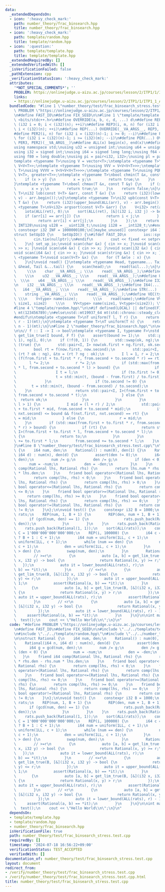 ```yaml
---
data:
  _extendedDependsOn:
  - icon: ':heavy_check_mark:'
    path: number_theory/frac_binsearch.hpp
    title: number_theory/frac_binsearch.hpp
  - icon: ':heavy_check_mark:'
    path: template/random.hpp
    title: template/random.hpp
  - icon: ':question:'
    path: template/template.hpp
    title: template/template.hpp
  _extendedRequiredBy: []
  _extendedVerifiedWith: []
  _isVerificationFailed: false
  _pathExtension: cpp
  _verificationStatusIcon: ':heavy_check_mark:'
  attributes:
    '*NOT_SPECIAL_COMMENTS*': ''
    PROBLEM: https://onlinejudge.u-aizu.ac.jp/courses/lesson/2/ITP1/1/ITP1_1_A
    links:
    - https://onlinejudge.u-aizu.ac.jp/courses/lesson/2/ITP1/1/ITP1_1_A
  bundledCode: "#line 1 \"number_theory/test/frac_binsearch_stress.test.cpp\"\n#define\
    \ PROBLEM \"https://onlinejudge.u-aizu.ac.jp/courses/lesson/2/ITP1/1/ITP1_1_A\"\
    \n#define FAST_IO\n#define FIX_SEED\n\n#line 1 \"template/template.hpp\"\n#include\
    \ <bits/stdc++.h>\n#define OVERRIDE(a, b, c, d, ...) d\n#define REP2(i, n) for\
    \ (i32 i = 0; i < (i32)(n); ++i)\n#define REP3(i, m, n) for (i32 i = (i32)(m);\
    \ i < (i32)(n); ++i)\n#define REP(...) OVERRIDE(__VA_ARGS__, REP3, REP2)(__VA_ARGS__)\n\
    #define PER2(i, n) for (i32 i = (i32)(n)-1; i >= 0; --i)\n#define PER3(i, m, n)\
    \ for (i32 i = (i32)(n)-1; i >= (i32)(m); --i)\n#define PER(...) OVERRIDE(__VA_ARGS__,\
    \ PER3, PER2)(__VA_ARGS__)\n#define ALL(x) begin(x), end(x)\n#define LEN(x) (i32)(x.size())\n\
    using namespace std;\nusing u32 = unsigned int;\nusing u64 = unsigned long long;\n\
    using i32 = signed int;\nusing i64 = signed long long;\nusing f64 = double;\n\
    using f80 = long double;\nusing pi = pair<i32, i32>;\nusing pl = pair<i64, i64>;\n\
    template <typename T>\nusing V = vector<T>;\ntemplate <typename T>\nusing VV =\
    \ V<V<T>>;\ntemplate <typename T>\nusing VVV = V<V<V<T>>>;\ntemplate <typename\
    \ T>\nusing VVVV = V<V<V<V<T>>>>;\ntemplate <typename T>\nusing PQR = priority_queue<T,\
    \ V<T>, greater<T>>;\ntemplate <typename T>\nbool chmin(T &x, const T &y) {\n\
    \    if (x > y) {\n        x = y;\n        return true;\n    }\n    return false;\n\
    }\ntemplate <typename T>\nbool chmax(T &x, const T &y) {\n    if (x < y) {\n \
    \       x = y;\n        return true;\n    }\n    return false;\n}\ntemplate <typename\
    \ T>\ni32 lob(const V<T> &arr, const T &v) {\n    return (i32)(lower_bound(ALL(arr),\
    \ v) - arr.begin());\n}\ntemplate <typename T>\ni32 upb(const V<T> &arr, const\
    \ T &v) {\n    return (i32)(upper_bound(ALL(arr), v) - arr.begin());\n}\ntemplate\
    \ <typename T>\nV<i32> argsort(const V<T> &arr) {\n    V<i32> ret(arr.size());\n\
    \    iota(ALL(ret), 0);\n    sort(ALL(ret), [&](i32 i, i32 j) -> bool {\n    \
    \    if (arr[i] == arr[j]) {\n            return i < j;\n        } else {\n  \
    \          return arr[i] < arr[j];\n        }\n    });\n    return ret;\n}\n#ifdef\
    \ INT128\nusing u128 = __uint128_t;\nusing i128 = __int128_t;\n#endif\n[[maybe_unused]]\
    \ constexpr i32 INF = 1000000100;\n[[maybe_unused]] constexpr i64 INF64 = 3000000000000000100;\n\
    struct SetUpIO {\n    SetUpIO() {\n#ifdef FAST_IO\n        ios::sync_with_stdio(false);\n\
    \        cin.tie(nullptr);\n#endif\n        cout << fixed << setprecision(15);\n\
    \    }\n} set_up_io;\nvoid scan(char &x) { cin >> x; }\nvoid scan(u32 &x) { cin\
    \ >> x; }\nvoid scan(u64 &x) { cin >> x; }\nvoid scan(i32 &x) { cin >> x; }\n\
    void scan(i64 &x) { cin >> x; }\nvoid scan(string &x) { cin >> x; }\ntemplate\
    \ <typename T>\nvoid scan(V<T> &x) {\n    for (T &ele : x) {\n        scan(ele);\n\
    \    }\n}\nvoid read() {}\ntemplate <typename Head, typename... Tail>\nvoid read(Head\
    \ &head, Tail &...tail) {\n    scan(head);\n    read(tail...);\n}\n#define CHAR(...)\
    \     \\\n    char __VA_ARGS__; \\\n    read(__VA_ARGS__);\n#define U32(...) \
    \    \\\n    u32 __VA_ARGS__; \\\n    read(__VA_ARGS__);\n#define U64(...)   \
    \  \\\n    u64 __VA_ARGS__; \\\n    read(__VA_ARGS__);\n#define I32(...)     \\\
    \n    i32 __VA_ARGS__; \\\n    read(__VA_ARGS__);\n#define I64(...)     \\\n \
    \   i64 __VA_ARGS__; \\\n    read(__VA_ARGS__);\n#define STR(...)        \\\n\
    \    string __VA_ARGS__; \\\n    read(__VA_ARGS__);\n#define VEC(type, name, size)\
    \ \\\n    V<type> name(size);       \\\n    read(name);\n#define VVEC(type, name,\
    \ size1, size2)    \\\n    VV<type> name(size1, V<type>(size2)); \\\n    read(name);\n\
    #line 4 \"template/random.hpp\"\n\n#if defined(LOCAL) || defined(FIX_SEED)\nstd::mt19937_64\
    \ mt(123456789);\n#else\nstd::mt19937_64 mt(std::chrono::steady_clock::now().time_since_epoch().count());\n\
    #endif\n\ntemplate <typename T>\nT uniform(T l, T r) {\n    return std::uniform_int_distribution<T>(l,\
    \ r - 1)(mt);\n}\ntemplate <typename T>\nT uniform(T n) {\n    return std::uniform_int_distribution<T>(0,\
    \ n - 1)(mt);\n}\n#line 2 \"number_theory/frac_binsearch.hpp\"\n\n#line 6 \"number_theory/frac_binsearch.hpp\"\
    \n\n// f :: I -> I -> bool\ntemplate <typename I, typename F>\nstd::pair<I, I>\
    \ get_lim_true(I bound, F f) {\n    assert(bound >= 1);\n    std::pair<I, I> ok(0,\
    \ 1), ng(1, 0);\n    if (!f(0, 1)) {\n        std::swap(ok, ng);\n    }\n    while\
    \ (true) {\n        std::pair<I, I> now(ok.first + ng.first, ok.second + ng.second);\n\
    \        bool rt = f(now.first, now.second);\n        std::pair<I, I> &from =\
    \ (rt ? ok : ng), &to = (rt ? ng : ok);\n        I l = 1, r = 2;\n        while\
    \ (f(from.first + to.first * r, from.second + to.second * r) == rt) {\n      \
    \      l *= 2;\n            r *= 2;\n            if (std::max(from.first + to.first\
    \ * l, from.second + to.second * l) > bound) {\n                if (rt) {\n  \
    \                  I t = l;\n                    if (to.first != 0) {\n      \
    \                  t = std::min(t, (bound - from.first) / to.first);\n       \
    \             }\n                    if (to.second != 0) {\n                 \
    \       t = std::min(t, (bound - from.second) / to.second);\n                \
    \    }\n                    return std::pair<I, I>(from.first + to.first * t,\
    \ from.second + to.second * t);\n                } else {\n                  \
    \  return ok;\n                }\n            }\n        }\n        while (r -\
    \ l > 1) {\n            I mid = (l + r) / 2;\n            std::pair<I, I> nxt(from.first\
    \ + to.first * mid, from.second + to.second * mid);\n            if (std::max(nxt.first,\
    \ nxt.second) <= bound && f(nxt.first, nxt.second) == rt) {\n                l\
    \ = mid;\n            } else {\n                r = mid;\n            }\n    \
    \    }\n        if (std::max(from.first + to.first * r, from.second + to.second\
    \ * r) > bound) {\n            if (rt) {\n                return std::pair<I,\
    \ I>(from.first + to.first * l, from.second + to.second * l);\n            } else\
    \ {\n                return to;\n            }\n        }\n        from.first\
    \ += to.first * l;\n        from.second += to.second * l;\n    }\n    assert(false);\n\
    }\n#line 8 \"number_theory/test/frac_binsearch_stress.test.cpp\"\n\nstruct Rational\
    \ {\n    i64 num, den;\n    Rational() : num(0), den(1) {}\n    Rational(i64 n,\
    \ i64 d) : num(n), den(d) {\n        assert(den != 0);\n        i64 g = gcd(num,\
    \ den);\n        num /= g;\n        den /= g;\n        if (den < 0) {\n      \
    \      num = -num;\n            den = -den;\n        }\n    }\n    friend i64\
    \ comp(Rational lhs, Rational rhs) {\n        return lhs.num * rhs.den - rhs.num\
    \ * lhs.den;\n    }\n    friend bool operator<(Rational lhs, Rational rhs) {\n\
    \        return comp(lhs, rhs) < 0;\n    }\n    friend bool operator>(Rational\
    \ lhs, Rational rhs) {\n        return comp(lhs, rhs) > 0;\n    }\n    friend\
    \ bool operator<=(Rational lhs, Rational rhs) {\n        return comp(lhs, rhs)\
    \ <= 0;\n    }\n    friend bool operator>=(Rational lhs, Rational rhs) {\n   \
    \     return comp(lhs, rhs) >= 0;\n    }\n    friend bool operator==(Rational\
    \ lhs, Rational rhs) {\n        return comp(lhs, rhs) == 0;\n    }\n    friend\
    \ bool operator!=(Rational lhs, Rational rhs) {\n        return comp(lhs, rhs)\
    \ != 0;\n    }\n};\n\nvoid test() {\n    constexpr i32 B = 1000;\n    V<Rational>\
    \ rats;\n    REP(num, 1, B + 1) {\n        REP(den, num + 1, B + 1) {\n      \
    \      if (gcd(num, den) == 1) {\n                rats.push_back(Rational(num,\
    \ den));\n            }\n        }\n    }\n    rats.push_back(Rational(0, 1));\n\
    \    rats.push_back(Rational(1, 1));\n    sort(ALL(rats));\n    constexpr i64\
    \ C = 1'000'000'000'000'000;\n    REP(i, 100000) {\n        i64 c = (uniform(2)\
    \ ? B + 1 : C + 1);\n        i64 num = uniform(1LL, c + 1);\n        i64 den =\
    \ uniform(1LL, c + 1);\n        while (num == den) {\n            num = uniform(1LL,\
    \ c + 1);\n            den = uniform(1LL, c + 1);\n        }\n        if (num\
    \ > den) {\n            swap(num, den);\n        }\n        Rational r(num, den);\n\
    \        // >=r\n        {\n            auto [a, b] = get_lim_true(B, [&](i32\
    \ x, i32 y) -> bool {\n                return Rational(x, y) >= r;\n         \
    \   });\n            auto it = lower_bound(ALL(rats), r);\n            assert(Rational(a,\
    \ b) == *it);\n        }\n        // <=r\n        {\n            auto [a, b] =\
    \ get_lim_true(B, [&](i32 x, i32 y) -> bool {\n                return Rational(x,\
    \ y) <= r;\n            });\n            auto it = upper_bound(ALL(rats), r) -\
    \ 1;\n            assert(Rational(a, b) == *it);\n        }\n        // >r\n \
    \       {\n            auto [a, b] = get_lim_true(B, [&](i32 x, i32 y) -> bool\
    \ {\n                return Rational(x, y) > r;\n            });\n           \
    \ auto it = upper_bound(ALL(rats), r);\n            assert(Rational(a, b) == *it);\n\
    \        }\n        // <r\n        {\n            auto [a, b] = get_lim_true(B,\
    \ [&](i32 x, i32 y) -> bool {\n                return Rational(x, y) < r;\n  \
    \          });\n            auto it = lower_bound(ALL(rats), r) - 1;\n       \
    \     assert(Rational(a, b) == *it);\n        }\n    }\n}\n\nint main() {\n  \
    \  test();\n    cout << \"Hello World\\n\";\n}\n"
  code: "#define PROBLEM \"https://onlinejudge.u-aizu.ac.jp/courses/lesson/2/ITP1/1/ITP1_1_A\"\
    \n#define FAST_IO\n#define FIX_SEED\n\n#include \"../../template/template.hpp\"\
    \n#include \"../../template/random.hpp\"\n#include \"../../number_theory/frac_binsearch.hpp\"\
    \n\nstruct Rational {\n    i64 num, den;\n    Rational() : num(0), den(1) {}\n\
    \    Rational(i64 n, i64 d) : num(n), den(d) {\n        assert(den != 0);\n  \
    \      i64 g = gcd(num, den);\n        num /= g;\n        den /= g;\n        if\
    \ (den < 0) {\n            num = -num;\n            den = -den;\n        }\n \
    \   }\n    friend i64 comp(Rational lhs, Rational rhs) {\n        return lhs.num\
    \ * rhs.den - rhs.num * lhs.den;\n    }\n    friend bool operator<(Rational lhs,\
    \ Rational rhs) {\n        return comp(lhs, rhs) < 0;\n    }\n    friend bool\
    \ operator>(Rational lhs, Rational rhs) {\n        return comp(lhs, rhs) > 0;\n\
    \    }\n    friend bool operator<=(Rational lhs, Rational rhs) {\n        return\
    \ comp(lhs, rhs) <= 0;\n    }\n    friend bool operator>=(Rational lhs, Rational\
    \ rhs) {\n        return comp(lhs, rhs) >= 0;\n    }\n    friend bool operator==(Rational\
    \ lhs, Rational rhs) {\n        return comp(lhs, rhs) == 0;\n    }\n    friend\
    \ bool operator!=(Rational lhs, Rational rhs) {\n        return comp(lhs, rhs)\
    \ != 0;\n    }\n};\n\nvoid test() {\n    constexpr i32 B = 1000;\n    V<Rational>\
    \ rats;\n    REP(num, 1, B + 1) {\n        REP(den, num + 1, B + 1) {\n      \
    \      if (gcd(num, den) == 1) {\n                rats.push_back(Rational(num,\
    \ den));\n            }\n        }\n    }\n    rats.push_back(Rational(0, 1));\n\
    \    rats.push_back(Rational(1, 1));\n    sort(ALL(rats));\n    constexpr i64\
    \ C = 1'000'000'000'000'000;\n    REP(i, 100000) {\n        i64 c = (uniform(2)\
    \ ? B + 1 : C + 1);\n        i64 num = uniform(1LL, c + 1);\n        i64 den =\
    \ uniform(1LL, c + 1);\n        while (num == den) {\n            num = uniform(1LL,\
    \ c + 1);\n            den = uniform(1LL, c + 1);\n        }\n        if (num\
    \ > den) {\n            swap(num, den);\n        }\n        Rational r(num, den);\n\
    \        // >=r\n        {\n            auto [a, b] = get_lim_true(B, [&](i32\
    \ x, i32 y) -> bool {\n                return Rational(x, y) >= r;\n         \
    \   });\n            auto it = lower_bound(ALL(rats), r);\n            assert(Rational(a,\
    \ b) == *it);\n        }\n        // <=r\n        {\n            auto [a, b] =\
    \ get_lim_true(B, [&](i32 x, i32 y) -> bool {\n                return Rational(x,\
    \ y) <= r;\n            });\n            auto it = upper_bound(ALL(rats), r) -\
    \ 1;\n            assert(Rational(a, b) == *it);\n        }\n        // >r\n \
    \       {\n            auto [a, b] = get_lim_true(B, [&](i32 x, i32 y) -> bool\
    \ {\n                return Rational(x, y) > r;\n            });\n           \
    \ auto it = upper_bound(ALL(rats), r);\n            assert(Rational(a, b) == *it);\n\
    \        }\n        // <r\n        {\n            auto [a, b] = get_lim_true(B,\
    \ [&](i32 x, i32 y) -> bool {\n                return Rational(x, y) < r;\n  \
    \          });\n            auto it = lower_bound(ALL(rats), r) - 1;\n       \
    \     assert(Rational(a, b) == *it);\n        }\n    }\n}\n\nint main() {\n  \
    \  test();\n    cout << \"Hello World\\n\";\n}\n"
  dependsOn:
  - template/template.hpp
  - template/random.hpp
  - number_theory/frac_binsearch.hpp
  isVerificationFile: true
  path: number_theory/test/frac_binsearch_stress.test.cpp
  requiredBy: []
  timestamp: '2024-07-18 16:56:22+09:00'
  verificationStatus: TEST_ACCEPTED
  verifiedWith: []
documentation_of: number_theory/test/frac_binsearch_stress.test.cpp
layout: document
redirect_from:
- /verify/number_theory/test/frac_binsearch_stress.test.cpp
- /verify/number_theory/test/frac_binsearch_stress.test.cpp.html
title: number_theory/test/frac_binsearch_stress.test.cpp
---
```

